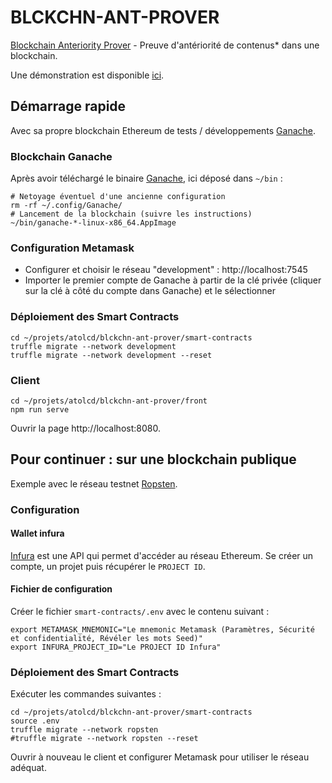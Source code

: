 # BLCKCHN-ANT-PROVER

[Blockchain Anteriority Prover](https://github.com/cvagner/blckchn-ant-prover) - Preuve d'antériorité de contenus* dans une blockchain.

Une démonstration est disponible [ici](https://cvagner.keybase.pub/blckchn/ancrage/).

## Démarrage rapide

Avec sa propre blockchain Ethereum de tests / développements [Ganache](https://www.trufflesuite.com/ganache).

### Blockchain Ganache

Après avoir téléchargé le binaire [Ganache](https://www.trufflesuite.com/ganache), ici déposé dans `~/bin` :

```shell
# Netoyage éventuel d'une ancienne configuration
rm -rf ~/.config/Ganache/
# Lancement de la blockchain (suivre les instructions)
~/bin/ganache-*-linux-x86_64.AppImage
```

### Configuration Metamask

* Configurer et choisir le réseau "development" : http://localhost:7545
* Importer le premier compte de Ganache à partir de la clé privée (cliquer sur la clé à côté du compte dans Ganache) et le sélectionner

### Déploiement des Smart Contracts

```shell
cd ~/projets/atolcd/blckchn-ant-prover/smart-contracts
truffle migrate --network development
truffle migrate --network development --reset
```

### Client

```shell
cd ~/projets/atolcd/blckchn-ant-prover/front
npm run serve
```
Ouvrir la page http://localhost:8080.


## Pour continuer : sur une blockchain publique

Exemple avec le réseau testnet [Ropsten](https://ropsten.etherscan.io/).

### Configuration

#### Wallet infura

[Infura](https://infura.io/) est une API qui permet d'accéder au réseau Ethereum.
Se créer un compte, un projet puis récupérer le `PROJECT ID`.

#### Fichier de configuration

Créer le fichier `smart-contracts/.env` avec le contenu suivant :
```
export METAMASK_MNEMONIC="Le mnemonic Metamask (Paramètres, Sécurité et confidentialité, Révéler les mots Seed)"
export INFURA_PROJECT_ID="Le PROJECT ID Infura"
```

### Déploiement des Smart Contracts

Exécuter les commandes suivantes :
```shell
cd ~/projets/atolcd/blckchn-ant-prover/smart-contracts
source .env
truffle migrate --network ropsten
#truffle migrate --network ropsten --reset
```

Ouvrir à nouveau le client et configurer Metamask pour utiliser le réseau adéquat.